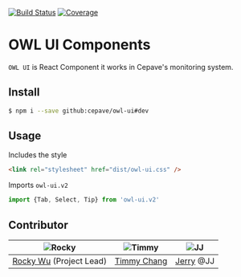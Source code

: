 [![Build Status](https://img.shields.io/travis/Cepave/owl-ui.svg)](https://travis-ci.org/Cepave/owl-ui) [![Coverage](https://img.shields.io/coveralls/Cepave/owl-ui/dev.svg)](https://coveralls.io/github/Cepave/owl-ui)

# OWL UI Components

`OWL UI` is React Component it works in Cepave's monitoring system.


## Install

```sh
$ npm i --save github:cepave/owl-ui#dev
```



## Usage

Includes the style

```html
<link rel="stylesheet" href="dist/owl-ui.css" />
```

Imports `owl-ui.v2`

```javascript
import {Tab, Select, Tip} from 'owl-ui.v2'
```



## Contributor

| ![Rocky](https://avatars1.githubusercontent.com/u/890063?v=3&s=120)| ![Timmy](https://avatars0.githubusercontent.com/u/4191668?v=3&s=120) | ![JJ](https://avatars2.githubusercontent.com/u/2060669?v=3&s=120) |
| ---------------------------------------- | ---------------------------------------- | ---------------------------------------- |
| [Rocky Wu](https://github.com/rwu823) (Project Lead) | [Timmy Chang](https://github.com/chuanxd) | [Jerry](https://github.com/jerrysdesign) @JJ |

